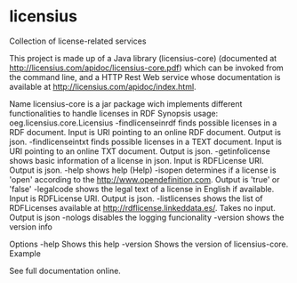 # licensius
Collection of license-related services

This project is made up of a Java library (licensius-core) (documented at http://licensius.com/apidoc/licensius-core.pdf) which can be invoked from the command line, and a HTTP Rest Web service whose documentation is available at http://licensius.com/apidoc/index.html.

Name
licensius-core is a jar package wich implements different functionalities to handle licenses in RDF
Synopsis
usage: oeg.licensius.core.Licensius
 -findlicenseinrdf <arg>   finds possible licenses in a RDF document.
                           Input is URI pointing to an online RDF
                           document. Output is json.
 -findlicenseintxt <arg>   finds possible licenses in a TEXT document.
                           Input is URI pointing to an online TXT
                           document. Output is json.
 -getinfolicense <arg>     shows basic information of a license in json.
                           Input is RDFLicense URI. Output is json.
 -help                     shows help (Help)
 -isopen <arg>             determines if a license is 'open' according to
                           the http://www.opendefinition.com. Output is
                           'true' or 'false'
 -legalcode <arg>          shows the legal text of a license in English if
                           available.  Input is RDFLicense URI. Output is
                           json.
 -listlicenses             shows the list of RDFLicenses available at
                           http://rdflicense.linkeddata.es/. Takes no
                           input. Output is json
 -nologs                   disables the logging funcionality
 -version                  shows the version info

Options
-help
	Shows this help
-version
	Shows the version of licensius-core. Example


See full documentation online.



